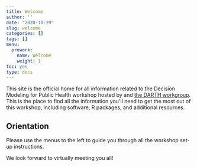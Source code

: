```yaml
---
title: Welcome
author: ''
date: "2020-10-29"
slug: welcome
categories: []
tags: []
menu:
  prework:
    name: Welcome
    weight: 1
toc: yes
type: docs
---
```


This site is the official home for all information related to the Decision Modeling for Public Health workshop hosted by and [the DARTH workgroup](http://darthworkgroup.com/). This is the place to find all the information you'll need to get the most out of this workshop, including software, R packages, and additional resources. 

## Orientation

Please use the menus to the left to guide you through all the workshop set-up instructions.

We look forward to virtually meeting you all!
